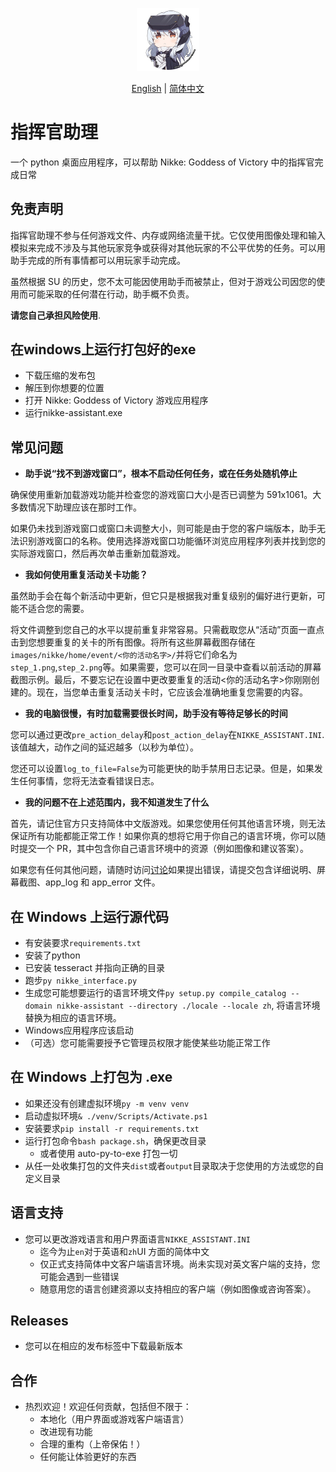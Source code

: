 <div align="center">
  <p>
    <a align="center" href="https://github.com/KIvoy/nikke-assistant" target="_blank">
      <img width="20%" src="https://github.com/KIvoy/nikke-assistant/blob/main/images/nikke_icon.jpg"></a>
  </p>

[English](README.md) | [简体中文](README.zh-CN.md)
<br>
</div>

# 指挥官助理

一个 python 桌面应用程序，可以帮助 Nikke: Goddess of Victory 中的指挥官完成日常

## 免责声明

指挥官助理不参与任何游戏文件、内存或网络流量干扰。它仅使用图像处理和输入模拟来完成不涉及与其他玩家竞争或获得对其他玩家的不公平优势的任务。可以用助手完成的所有事情都可以用玩家手动完成。

虽然根据 SU 的历史，您不太可能因使用助手而被禁止，但对于游戏公司因您的使用而可能采取的任何潜在行动，助手概不负责。

<b>请您自己承担风险使用</b>.

## 在windows上运行打包好的exe

-   下载压缩的发布包
-   解压到你想要的位置
-   打开 Nikke: Goddess of Victory 游戏应用程序
-   运行nikke-assistant.exe

## 常见问题

-   <b>助手说“找不到游戏窗口”，根本不启动任何任务，或在任务处随机停止</b>

确保使用重新加载游戏功能并检查您的游戏窗口大小是否已调整为 591x1061。大多数情况下助理应该在那时工作。

如果仍未找到游戏窗口或窗口未调整大小，则可能是由于您的客户端版本，助手无法识别游戏窗口的名称。使用选择游戏窗口功能循环浏览应用程序列表并找到您的实际游戏窗口，然后再次单击重新加载游戏。

-   <b>我如何使用重复活动关卡功能？</b>

虽然助手会在每个新活动中更新，但它只是根据我对重复级别的偏好进行更新，可能不适合您的需要。

将文件调整到您自己的水平以提前重复非常容易。只需截取您从“活动”页面一直点击到您想要重复的关卡的所有图像。将所有这些屏幕截图存储在`images/nikke/home/event/<你的活动名字>/`并将它们命名为`step_1.png`,`step_2.png`等。如果需要，您可以在同一目录中查看以前活动的屏幕截图示例。最后，不要忘记在设置中更改要重复的活动<你的活动名字>你刚刚创建的。现在，当您单击重复活动关卡时，它应该会准确地重复您需要的内容。

-   <b>我的电脑很慢，有时加载需要很长时间，助手没有等待足够长的时间</b>

您可以通过更改`pre_action_delay`和`post_action_delay`在`NIKKE_ASSISTANT.INI`.该值越大，动作之间的延迟越多（以秒为单位）。

您还可以设置`log_to_file=False`为可能更快的助手禁用日志记录。但是，如果发生任何事情，您将无法查看错误日志。

-   <b>我的问题不在上述范围内，我不知道发生了什么</b>

首先，请记住官方只支持简体中文版游戏。如果您使用任何其他语言环境，则无法保证所有功能都能正常工作！如果你真的想将它用于你自己的语言环境，你可以随时提交一个 PR，其中包含你自己语言环境中的资源（例如图像和建议答案）。

如果您有任何其他问题，请随时访问[讨论](https://github.com/KIvoy/nikke-assistant/discussions "Nikke Assistant Discussion")如果提出错误，请提交包含详细说明、屏幕截图、app_log 和 app_error 文件。

## 在 Windows 上运行源代码

-   有安装要求`requirements.txt`
-   安装了python
-   已安装 tesseract 并指向正确的目录
-   跑步`py nikke_interface.py`
-   生成您可能想要运行的语言环境文件`py setup.py compile_catalog --domain nikke-assistant --directory ./locale --locale zh`, 将语言环境替换为相应的语言环境。
-   Windows应用程序应该启动
-   （可选）您可能需要授予它管理员权限才能使某些功能正常工作

## 在 Windows 上打包为 .exe

-   如果还没有创建虚拟环境`py -m venv venv`
-   启动虚拟环境`& ./venv/Scripts/Activate.ps1`
-   安装要求`pip install -r requirements.txt`
-   运行打包命令`bash package.sh`，确保更改目录
    -   或者使用 auto-py-to-exe 打包一切
-   从任一处收集打包的文件夹`dist`或者`output`目录取决于您使用的方法或您的自定义目录

## 语言支持

-   您可以更改游戏语言和用户界面语言`NIKKE_ASSISTANT.INI`
    -   迄今为止`en`对于英语和`zh`UI 方面的简体中文
    -   仅正式支持简体中文客户端语言环境。尚未实现对英文客户端的支持，您可能会遇到一些错误
    -   随意用您的语言创建资源以支持相应的客户端（例如图像或咨询答案）。

## Releases

-   您可以在相应的发布标签中下载最新版本

## 合作

-   热烈欢迎！欢迎任何贡献，包括但不限于：
    -   本地化（用户界面或游戏客户端语言）
    -   改进现有功能
    -   合理的重构（上帝保佑！）
    -   任何能让体验更好的东西
